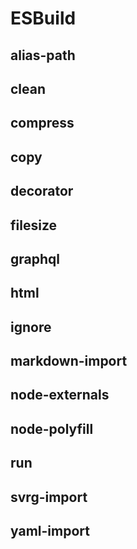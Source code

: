 # ESBuild

## alias-path

## clean

## compress

## copy

## decorator

## filesize

## graphql

## html

## ignore

## markdown-import

## node-externals

## node-polyfill

## run

## svrg-import

## yaml-import
